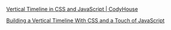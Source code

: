 
[Vertical Timeline in CSS and JavaScript | CodyHouse](https://codyhouse.co/gem/vertical-timeline/)

[Building a Vertical Timeline With CSS and a Touch of JavaScript](https://webdesign.tutsplus.com/tutorials/building-a-vertical-timeline-with-css-and-a-touch-of-javascript--cms-26528)
